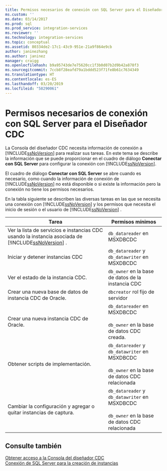 ```yaml
---
title: Permisos necesarios de conexión con SQL Server para el Diseñador CDC | Microsoft Docs
ms.custom: ''
ms.date: 03/14/2017
ms.prod: sql
ms.prod_service: integration-services
ms.reviewer: ''
ms.technology: integration-services
ms.topic: conceptual
ms.assetid: 80334de2-17c1-43c9-951e-21a9f864e9cb
author: janinezhang
ms.author: janinez
manager: craigg
ms.openlocfilehash: b9a95743de7e75620cc1f3b0d07b2d9b42a878f3
ms.sourcegitcommit: 7ccb8f28eafd79a1bddd523f71fe8b61c7634349
ms.translationtype: HT
ms.contentlocale: es-ES
ms.lasthandoff: 03/20/2019
ms.locfileid: "58290061"
---
```

# <a name="sql-server-connection-required-permissions-for-the-cdc-designer"></a>Permisos necesarios de conexión con SQL Server para el Diseñador CDC
  La Consola del diseñador CDC necesita información de conexión a [!INCLUDE[ssNoVersion](../../includes/ssnoversion-md.md)] para realizar sus tareas. En este tema se describe la información que se puede proporcionar en el cuadro de diálogo **Conectar con SQL Server** para configurar la conexión con [!INCLUDE[ssNoVersion](../../includes/ssnoversion-md.md)].  
  
 El cuadro de diálogo **Conectar con SQL Server** se abre cuando es necesario, como cuando la información de conexión de [!INCLUDE[ssNoVersion](../../includes/ssnoversion-md.md)] no está disponible o si existe la información pero la conexión no tiene los permisos necesarios.  
  
 En la tabla siguiente se describen las diversas tareas en las que se necesita una conexión con [!INCLUDE[ssNoVersion](../../includes/ssnoversion-md.md)] y los permisos que necesita el inicio de sesión o el usuario de [!INCLUDE[ssNoVersion](../../includes/ssnoversion-md.md)] .  
  
|Tarea|Permisos mínimos|  
|----------|-------------------------|  
|Ver la lista de servicios e instancias CDC usando la instancia asociada de [!INCLUDE[ssNoVersion](../../includes/ssnoversion-md.md)] .|`db_datareader` en MSXDBCDC|  
|Iniciar y detener instancias CDC|`db_datareader` y `db_datawriter` en MSXDBCDC|  
|Ver el estado de la instancia CDC.|`db_owner` en la base de datos de la instancia CDC|  
|Crear una nueva base de datos de instancia CDC de Oracle.|`dbcreator` rol fijo de servidor|  
|Crear una nueva instancia CDC de Oracle.|`db_datareader` en MSXDBCDC<br /><br /> `db_owner` en la base de datos CDC creada.|  
|Obtener scripts de implementación.|`db_datareader` y `db_datawriter` en MSXDBCDC<br /><br /> `db_owner` en la base de datos CDC relacionada|  
|Cambiar la configuración y agregar o quitar instancias de captura.|`db_datareader` y `db_datawriter` en MSXDBCDC<br /><br /> `db_owner` en la base de datos CDC relacionada|  
  
## <a name="see-also"></a>Consulte también  
 [Obtener acceso a la Consola del diseñador CDC](../../integration-services/change-data-capture/access-the-cdc-designer-console.md)   
 [Conexión de SQL Server para la creación de instancias](../../integration-services/change-data-capture/sql-server-connection-for-instance-creation.md)  
  
  
